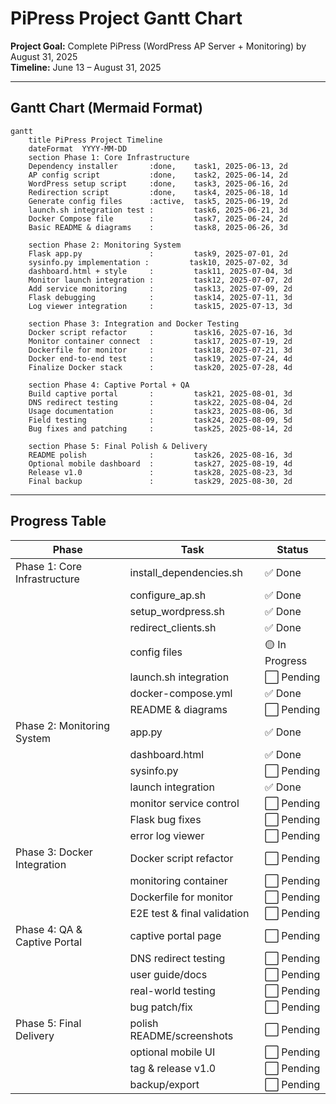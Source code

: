 # PiPress Project Gantt Chart

**Project Goal:** Complete PiPress (WordPress AP Server + Monitoring) by August 31, 2025  
**Timeline:** June 13 – August 31, 2025

---

## Gantt Chart (Mermaid Format)

```mermaid
gantt
    title PiPress Project Timeline
    dateFormat  YYYY-MM-DD
    section Phase 1: Core Infrastructure
    Dependency installer       :done,    task1, 2025-06-13, 2d
    AP config script           :done,    task2, 2025-06-14, 2d
    WordPress setup script     :done,    task3, 2025-06-16, 2d
    Redirection script         :done,    task4, 2025-06-18, 1d
    Generate config files      :active,  task5, 2025-06-19, 2d
    launch.sh integration test :         task6, 2025-06-21, 3d
    Docker Compose file        :         task7, 2025-06-24, 2d
    Basic README & diagrams    :         task8, 2025-06-26, 3d

    section Phase 2: Monitoring System
    Flask app.py               :         task9, 2025-07-01, 2d
    sysinfo.py implementation :         task10, 2025-07-02, 3d
    dashboard.html + style     :         task11, 2025-07-04, 3d
    Monitor launch integration :         task12, 2025-07-07, 2d
    Add service monitoring     :         task13, 2025-07-09, 2d
    Flask debugging            :         task14, 2025-07-11, 3d
    Log viewer integration     :         task15, 2025-07-13, 3d

    section Phase 3: Integration and Docker Testing
    Docker script refactor     :         task16, 2025-07-16, 3d
    Monitor container connect  :         task17, 2025-07-19, 2d
    Dockerfile for monitor     :         task18, 2025-07-21, 3d
    Docker end-to-end test     :         task19, 2025-07-24, 4d
    Finalize Docker stack      :         task20, 2025-07-28, 4d

    section Phase 4: Captive Portal + QA
    Build captive portal       :         task21, 2025-08-01, 3d
    DNS redirect testing       :         task22, 2025-08-04, 2d
    Usage documentation        :         task23, 2025-08-06, 3d
    Field testing              :         task24, 2025-08-09, 5d
    Bug fixes and patching     :         task25, 2025-08-14, 2d

    section Phase 5: Final Polish & Delivery
    README polish              :         task26, 2025-08-16, 3d
    Optional mobile dashboard  :         task27, 2025-08-19, 4d
    Release v1.0               :         task28, 2025-08-23, 3d
    Final backup               :         task29, 2025-08-30, 2d
```

---

## Progress Table

| Phase                         | Task                        | Status   |
|------------------------------|-----------------------------|----------|
| Phase 1: Core Infrastructure | install_dependencies.sh      | ✅ Done  |
|                              | configure_ap.sh              | ✅ Done  |
|                              | setup_wordpress.sh           | ✅ Done  |
|                              | redirect_clients.sh          | ✅ Done  |
|                              | config files                 | 🟡 In Progress |
|                              | launch.sh integration        | ⬜ Pending |
|                              | docker-compose.yml           | ✅ Done  |
|                              | README & diagrams            | ⬜ Pending |
| Phase 2: Monitoring System   | app.py                       | ✅ Done  |
|                              | dashboard.html               | ✅ Done  |
|                              | sysinfo.py                   | ⬜ Pending |
|                              | launch integration           | ✅ Done  |
|                              | monitor service control      | ⬜ Pending |
|                              | Flask bug fixes              | ⬜ Pending |
|                              | error log viewer             | ⬜ Pending |
| Phase 3: Docker Integration  | Docker script refactor       | ⬜ Pending |
|                              | monitoring container         | ⬜ Pending |
|                              | Dockerfile for monitor       | ⬜ Pending |
|                              | E2E test & final validation  | ⬜ Pending |
| Phase 4: QA & Captive Portal | captive portal page          | ⬜ Pending |
|                              | DNS redirect testing         | ⬜ Pending |
|                              | user guide/docs              | ⬜ Pending |
|                              | real-world testing           | ⬜ Pending |
|                              | bug patch/fix                | ⬜ Pending |
| Phase 5: Final Delivery      | polish README/screenshots    | ⬜ Pending |
|                              | optional mobile UI           | ⬜ Pending |
|                              | tag & release v1.0           | ⬜ Pending |
|                              | backup/export                | ⬜ Pending |
